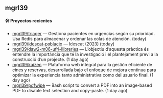 ## mgrl39 












#### 🛠 Proyectos recientes

- [mgrl39/triager](https://github.com/mgrl39/triager) — Gestiona pacientes en urgencias según su prioridad. Usa Redis para almacenar y ordenar las colas de atención. (today)
- [mgrl39/idescat-poblacio](https://github.com/mgrl39/idescat-poblacio) — Idescat (2023) (today)
- [mgrl39/daw2-m06-uf4-llibreries](https://github.com/mgrl39/daw2-m06-uf4-llibreries) — L’objectiu d’aquesta pràctica és entendre la importància que té la investigació i el plantejament previ a la construcció d’un projecte.  (1 day ago)
- [mgrl39/kaizen](https://github.com/mgrl39/kaizen) — Plataforma web integral para la gestión eficiente de cines y reservas, desarrollada bajo el enfoque de mejora continua para optimizar la experiencia tanto administrativa como del usuario final. (1 day ago)
- [mgrl39/pdfwipe](https://github.com/mgrl39/pdfwipe) — Bash script to convert a PDF into an image-based PDF to disable text selection and copy-paste. (1 day ago)




